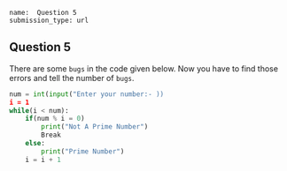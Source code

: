 ```ngMeta
name:  Question 5
submission_type: url
```
## Question 5

There are some `bugs` in the code given below. Now you have to find those errors and tell the number of `bugs`.

```python
num = int(input("Enter your number:- ))
i = 1
while(i < num):
	if(num % i = 0)
		print("Not A Prime Number")
		Break
	else:
		print("Prime Number")
	i = i + 1
 ```

